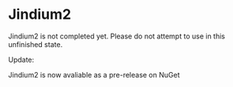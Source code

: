 # Jindium2

Jindium2 is not completed yet. Please do not attempt to use in this unfinished state.

Update:

Jindium2 is now avaliable as a pre-release on NuGet
